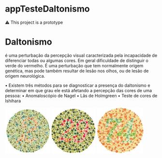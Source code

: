 # appTesteDaltonismo 
:warning: This project is a prototype

# Daltonismo 
é uma perturbação da
percepção visual caracterizada pela
incapacidade de diferenciar todas ou
algumas cores. Em geral dificuldade de distinguir o verde do
vermelho. É uma perturbação que tem normalmente
origem genética, mas pode também
resultar de lesão nos olhos, ou de lesão de
origem neurológica.

• Existem três métodos para se diagnosticar a
presença do daltonismo e determinar em
que grau ele está afetando a percepção das
cores de uma pessoa:
• Anomaloscópio de Nagel
• Lãs de Holmgreen
• Teste de cores de Ishihara

<p align="">
  <img src="./app/src/main/res/drawable/visao2.png" width="150px" />
  <img src="./app/src/main/res/drawable/visao29.png" width="145px" />
  <img src="./app/src/main/res/drawable/visao74.png" width="155px" />
</p> 
